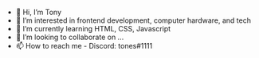 - 👋 Hi, I’m Tony
- 👀 I’m interested in frontend development, computer hardware, and tech
- 🌱 I’m currently learning HTML, CSS, Javascript
- 💞️ I’m looking to collaborate on ...
- 📫 How to reach me - Discord: tones#1111

<!---
T0NES/T0NES is a ✨ special ✨ repository because its `README.md` (this file) appears on your GitHub profile.
You can click the Preview link to take a look at your changes.
--->
